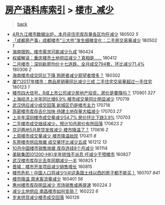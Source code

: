 [房产语料库索引](../../README.md)  > [楼市_减少](楼市_减少.md)
====
> [back](../README.md)

- [4月九江楼市数据出炉，本月非住宅库存量各区均在减少](http://jkwz.applinzi.com/ittc/7098567031270147082.html#4%E6%9C%88%E4%B9%9D%E6%B1%9F%E6%A5%BC%E5%B8%82%E6%95%B0%E6%8D%AE%E5%87%BA%E7%82%89%EF%BC%8C%E6%9C%AC%E6%9C%88%E9%9D%9E%E4%BD%8F%E5%AE%85%E5%BA%93%E5%AD%98%E9%87%8F%E5%90%84%E5%8C%BA%E5%9D%87%E5%9C%A8%E5%87%8F%E5%B0%91) 180502 *5* 
- [「成都房产事」成都楼市“三大件”发生细微变化：二手房交易量减少](http://jkwz.applinzi.com/ittc/7098539170903622663.html#%E3%80%8C%E6%88%90%E9%83%BD%E6%88%BF%E4%BA%A7%E4%BA%8B%E3%80%8D%E6%88%90%E9%83%BD%E6%A5%BC%E5%B8%82%E2%80%9C%E4%B8%89%E5%A4%A7%E4%BB%B6%E2%80%9D%E5%8F%91%E7%94%9F%E7%BB%86%E5%BE%AE%E5%8F%98%E5%8C%96%EF%BC%9A%E4%BA%8C%E6%89%8B%E6%88%BF%E4%BA%A4%E6%98%93%E9%87%8F%E5%87%8F%E5%B0%91) 180502 *1* 
- [海南限购，楼市需求可能减少九成](http://jkwz.applinzi.com/ittc/7095512313283216400.html#%E6%B5%B7%E5%8D%97%E9%99%90%E8%B4%AD%EF%BC%8C%E6%A5%BC%E5%B8%82%E9%9C%80%E6%B1%82%E5%8F%AF%E8%83%BD%E5%87%8F%E5%B0%91%E4%B9%9D%E6%88%90) 180424  
- [权威解读：重庆楼市土地供应减少？真相是……](http://jkwz.applinzi.com/ittc/7091089453475169290.html#%E6%9D%83%E5%A8%81%E8%A7%A3%E8%AF%BB%EF%BC%9A%E9%87%8D%E5%BA%86%E6%A5%BC%E5%B8%82%E5%9C%9F%E5%9C%B0%E4%BE%9B%E5%BA%94%E5%87%8F%E5%B0%91%EF%BC%9F%E7%9C%9F%E7%9B%B8%E6%98%AF%E2%80%A6%E2%80%A6) 180412  
- [二月楼市：深圳新房均价十七连跌，全月成交794套，环比减少71.4%](http://jkwz.applinzi.com/ittc/7077327493378081809.html#%E4%BA%8C%E6%9C%88%E6%A5%BC%E5%B8%82%EF%BC%9A%E6%B7%B1%E5%9C%B3%E6%96%B0%E6%88%BF%E5%9D%87%E4%BB%B7%E5%8D%81%E4%B8%83%E8%BF%9E%E8%B7%8C%EF%BC%8C%E5%85%A8%E6%9C%88%E6%88%90%E4%BA%A4794%E5%A5%97%EF%BC%8C%E7%8E%AF%E6%AF%94%E5%87%8F%E5%B0%9171.4%25) 180306 *2* 
- [海南楼市成交同比下降 购房者减少观望者增多？](http://jkwz.applinzi.com/ittc/7075892667613709322.html#%E6%B5%B7%E5%8D%97%E6%A5%BC%E5%B8%82%E6%88%90%E4%BA%A4%E5%90%8C%E6%AF%94%E4%B8%8B%E9%99%8D+%E8%B4%AD%E6%88%BF%E8%80%85%E5%87%8F%E5%B0%91%E8%A7%82%E6%9C%9B%E8%80%85%E5%A2%9E%E5%A4%9A%EF%BC%9F) 180302  
- [厦门2017年楼市：商品房销量同比减少三成 二手住宅交易量超过一手住宅](http://jkwz.applinzi.com/ittc/7061678153867461638.html#%E5%8E%A6%E9%97%A82017%E5%B9%B4%E6%A5%BC%E5%B8%82%EF%BC%9A%E5%95%86%E5%93%81%E6%88%BF%E9%94%80%E9%87%8F%E5%90%8C%E6%AF%94%E5%87%8F%E5%B0%91%E4%B8%89%E6%88%90+%E4%BA%8C%E6%89%8B%E4%BD%8F%E5%AE%85%E4%BA%A4%E6%98%93%E9%87%8F%E8%B6%85%E8%BF%87%E4%B8%80%E6%89%8B%E4%BD%8F%E5%AE%85) 180123 *1* 
- [楼市四大信号，8成上市公司减少房地产投资，房价是要降吗？](http://jkwz.applinzi.com/ittc/7008394269059187728.html#%E6%A5%BC%E5%B8%82%E5%9B%9B%E5%A4%A7%E4%BF%A1%E5%8F%B7%EF%BC%8C8%E6%88%90%E4%B8%8A%E5%B8%82%E5%85%AC%E5%8F%B8%E5%87%8F%E5%B0%91%E6%88%BF%E5%9C%B0%E4%BA%A7%E6%8A%95%E8%B5%84%EF%BC%8C%E6%88%BF%E4%BB%B7%E6%98%AF%E8%A6%81%E9%99%8D%E5%90%97%EF%BC%9F) 170901 *327* 
- [上海经济上半年同比增6.9% 楼市成交量同比明显减少](http://jkwz.applinzi.com/ittc/6992147782864208912.html#%E4%B8%8A%E6%B5%B7%E7%BB%8F%E6%B5%8E%E4%B8%8A%E5%8D%8A%E5%B9%B4%E5%90%8C%E6%AF%94%E5%A2%9E6.9%25+%E6%A5%BC%E5%B8%82%E6%88%90%E4%BA%A4%E9%87%8F%E5%90%8C%E6%AF%94%E6%98%8E%E6%98%BE%E5%87%8F%E5%B0%91) 170719  
- [武汉供应减少成交回落 新城区仍是楼市主力](http://jkwz.applinzi.com/ittc/6991573973778039824.html#%E6%AD%A6%E6%B1%89%E4%BE%9B%E5%BA%94%E5%87%8F%E5%B0%91%E6%88%90%E4%BA%A4%E5%9B%9E%E8%90%BD+%E6%96%B0%E5%9F%8E%E5%8C%BA%E4%BB%8D%E6%98%AF%E6%A5%BC%E5%B8%82%E4%B8%BB%E5%8A%9B) 170718  
- [高密楼市库存去化加快 待建土地存量大幅减少](http://jkwz.applinzi.com/ittc/6986100682741253125.html#%E9%AB%98%E5%AF%86%E6%A5%BC%E5%B8%82%E5%BA%93%E5%AD%98%E5%8E%BB%E5%8C%96%E5%8A%A0%E5%BF%AB+%E5%BE%85%E5%BB%BA%E5%9C%9F%E5%9C%B0%E5%AD%98%E9%87%8F%E5%A4%A7%E5%B9%85%E5%87%8F%E5%B0%91) 170703 *27* 
- [上半年深圳楼市成交量减少54.7% 房价环比下跌3.9%](http://jkwz.applinzi.com/ittc/6986083089397580805.html#%E4%B8%8A%E5%8D%8A%E5%B9%B4%E6%B7%B1%E5%9C%B3%E6%A5%BC%E5%B8%82%E6%88%90%E4%BA%A4%E9%87%8F%E5%87%8F%E5%B0%9154.7%25+%E6%88%BF%E4%BB%B7%E7%8E%AF%E6%AF%94%E4%B8%8B%E8%B7%8C3.9%25) 170703  
- [二手楼市成交继续减少，预计10月房价有所回落](http://jkwz.applinzi.com/ittc/6982351680594002949.html#%E4%BA%8C%E6%89%8B%E6%A5%BC%E5%B8%82%E6%88%90%E4%BA%A4%E7%BB%A7%E7%BB%AD%E5%87%8F%E5%B0%91%EF%BC%8C%E9%A2%84%E8%AE%A110%E6%9C%88%E6%88%BF%E4%BB%B7%E6%9C%89%E6%89%80%E5%9B%9E%E8%90%BD) 170623 *2* 
- [京沪两地5月房贷发放减少 楼市降温了？](http://jkwz.applinzi.com/ittc/6979834653090251780.html#%E4%BA%AC%E6%B2%AA%E4%B8%A4%E5%9C%B05%E6%9C%88%E6%88%BF%E8%B4%B7%E5%8F%91%E6%94%BE%E5%87%8F%E5%B0%91+%E6%A5%BC%E5%B8%82%E9%99%8D%E6%B8%A9%E4%BA%86%EF%BC%9F) 170616 *2* 
- [上周楼市成交量减少 楼市降温始现](http://jkwz.applinzi.com/ittc/6955214721929184260.html#%E4%B8%8A%E5%91%A8%E6%A5%BC%E5%B8%82%E6%88%90%E4%BA%A4%E9%87%8F%E5%87%8F%E5%B0%91+%E6%A5%BC%E5%B8%82%E9%99%8D%E6%B8%A9%E5%A7%8B%E7%8E%B0) 170411 *8* 
- [东莞楼市供应放缓 成交量环比减少五成](http://jkwz.applinzi.com/ittc/6910662596587160581.html#%E4%B8%9C%E8%8E%9E%E6%A5%BC%E5%B8%82%E4%BE%9B%E5%BA%94%E6%94%BE%E7%BC%93+%E6%88%90%E4%BA%A4%E9%87%8F%E7%8E%AF%E6%AF%94%E5%87%8F%E5%B0%91%E4%BA%94%E6%88%90) 161212 *13* 
- [10月中国楼市销售放缓 库存连续8个月减少](http://jkwz.applinzi.com/ittc/6900403039847842820.html#10%E6%9C%88%E4%B8%AD%E5%9B%BD%E6%A5%BC%E5%B8%82%E9%94%80%E5%94%AE%E6%94%BE%E7%BC%93+%E5%BA%93%E5%AD%98%E8%BF%9E%E7%BB%AD8%E4%B8%AA%E6%9C%88%E5%87%8F%E5%B0%91) 161114  
- [美联集团(01200-HK)半年转蚀不派息 吁减少干预楼市](http://jkwz.applinzi.com/ittc/6871067847761069060.html#%E7%BE%8E%E8%81%94%E9%9B%86%E5%9B%A2%2801200-HK%29%E5%8D%8A%E5%B9%B4%E8%BD%AC%E8%9A%80%E4%B8%8D%E6%B4%BE%E6%81%AF+%E5%90%81%E5%87%8F%E5%B0%91%E5%B9%B2%E9%A2%84%E6%A5%BC%E5%B8%82) 160827  
- [武汉楼市库存比去年同期减少一半](http://jkwz.applinzi.com/ittc/6870102449678976004.html#%E6%AD%A6%E6%B1%89%E6%A5%BC%E5%B8%82%E5%BA%93%E5%AD%98%E6%AF%94%E5%8E%BB%E5%B9%B4%E5%90%8C%E6%9C%9F%E5%87%8F%E5%B0%91%E4%B8%80%E5%8D%8A) 160825 *1* 
- [晋城：楼市开发项目减少销售增长](http://jkwz.applinzi.com/ittc/6866603696313598981.html#%E6%99%8B%E5%9F%8E%EF%BC%9A%E6%A5%BC%E5%B8%82%E5%BC%80%E5%8F%91%E9%A1%B9%E7%9B%AE%E5%87%8F%E5%B0%91%E9%94%80%E5%94%AE%E5%A2%9E%E9%95%BF) 160815  
- [楼市危机！中国人口将减少1/4!这条国土线以西的房子都不能买！](http://jkwz.applinzi.com/ittc/6852080959469650948.html#%E6%A5%BC%E5%B8%82%E5%8D%B1%E6%9C%BA%EF%BC%81%E4%B8%AD%E5%9B%BD%E4%BA%BA%E5%8F%A3%E5%B0%86%E5%87%8F%E5%B0%911%2F4%21%E8%BF%99%E6%9D%A1%E5%9B%BD%E5%9C%9F%E7%BA%BF%E4%BB%A5%E8%A5%BF%E7%9A%84%E6%88%BF%E5%AD%90%E9%83%BD%E4%B8%8D%E8%83%BD%E4%B9%B0%EF%BC%81) 160707 *841* 
- [楼市降温 周末客流量减少](http://jkwz.applinzi.com/ittc/6815910450004755461.html#%E6%A5%BC%E5%B8%82%E9%99%8D%E6%B8%A9+%E5%91%A8%E6%9C%AB%E5%AE%A2%E6%B5%81%E9%87%8F%E5%87%8F%E5%B0%91) 160401 *56* 
- [惠州楼市库存明显减少 市场销售或再提速](http://jkwz.applinzi.com/ittc/6802297351687373829.html#%E6%83%A0%E5%B7%9E%E6%A5%BC%E5%B8%82%E5%BA%93%E5%AD%98%E6%98%8E%E6%98%BE%E5%87%8F%E5%B0%91+%E5%B8%82%E5%9C%BA%E9%94%80%E5%94%AE%E6%88%96%E5%86%8D%E6%8F%90%E9%80%9F) 160224 *3* 
- [减少土地供应 南昌楼市如何变局？](http://jkwz.applinzi.com/ittc/6801530179981673476.html#%E5%87%8F%E5%B0%91%E5%9C%9F%E5%9C%B0%E4%BE%9B%E5%BA%94+%E5%8D%97%E6%98%8C%E6%A5%BC%E5%B8%82%E5%A6%82%E4%BD%95%E5%8F%98%E5%B1%80%EF%BC%9F) 160222 *6* 
- [岁末供货减少楼市成交回落](http://jkwz.applinzi.com/ittc/6791455850187195397.html#%E5%B2%81%E6%9C%AB%E4%BE%9B%E8%B4%A7%E5%87%8F%E5%B0%91%E6%A5%BC%E5%B8%82%E6%88%90%E4%BA%A4%E5%9B%9E%E8%90%BD) 160126  
